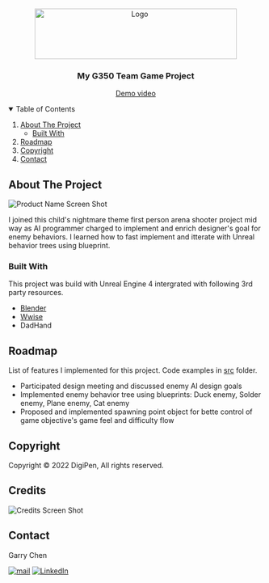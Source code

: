 <!-- PROJECT LOGO -->
<br />
<p align="center">
    <img src="pic/button_play_select.png" alt="Logo" width="400" height="100">
  </a>

  <h3 align="center">My G350 Team Game Project</h3>

  <p align="center">
    <a href="https://youtu.be/lhPkY4kuXYA">Demo video</a>
  </p>
</p>


<!-- TABLE OF CONTENTS -->
<details open="open">
  <summary>Table of Contents</summary>
  <ol>
    <li>
      <a href="#about-the-project">About The Project</a>
      <ul>
        <li><a href="#built-with">Built With</a></li>
      </ul>
    </li>
    <li>
      <a href="#roadmap">Roadmap</a>
    </li>
    <li><a href="#copyright">Copyright</a></li>
    <li><a href="#contact">Contact</a></li>
  </ol>
</details>



<!-- ABOUT THE PROJECT -->
## About The Project

![Product Name Screen Shot][product-screenshot]

I joined this child's nightmare theme first person arena shooter project mid way as AI programmer charged to implement and enrich designer's goal for enemy behaviors. I learned how to fast implement and itterate with Unreal behavior trees using blueprint.

### Built With

This project was build with Unreal Engine 4 intergrated with following 3rd party resources.

* [Blender](https://www.blender.org/)
* [Wwise](https://www.audiokinetic.com/en/products/wwise/)
* DadHand

<!-- ROADMAP -->
## Roadmap

List of features I implemented for this project. Code examples in [src]() folder.

* Participated design meeting and discussed enemy AI design goals
* Implemented enemy behavior tree using blueprints: Duck enemy, Solder enemy, Plane enemy, Cat enemy
* Proposed and implemented spawning point object for bette control of game objective's game feel and difficulty flow

<!-- copyright -->
## Copyright

Copyright © 2022 DigiPen, All rights reserved.

<!-- CREDITS -->
## Credits

![Credits Screen Shot](pic/credits1.JPG)


<!-- CONTACT -->
## Contact

Garry Chen

<p><a href="mailto:chen.garry81611@gmail.com" target="_blank"><img alt="mail" src="https://img.shields.io/badge/chen.garry81611-EA4335.svg?&style=flat&logo=gmail&logoColor=white" /></a> <a href="www.linkedin.com/in/
garry-chen-235738202" target="_blank"><img alt="LinkedIn" src="https://img.shields.io/badge/garrychen-%230077B5.svg?&style=flat&logo=linkedin&logoColor=white" /></a>
</p>

<!-- MARKDOWN LINKS & IMAGES -->
<!-- https://www.markdownguide.org/basic-syntax/#reference-style-links -->
[linkedin-url]: https://linkedin.com/in/othneildrew
[product-screenshot]: pic/vlcsnap-2021-05-28-16h44m11s365.png


